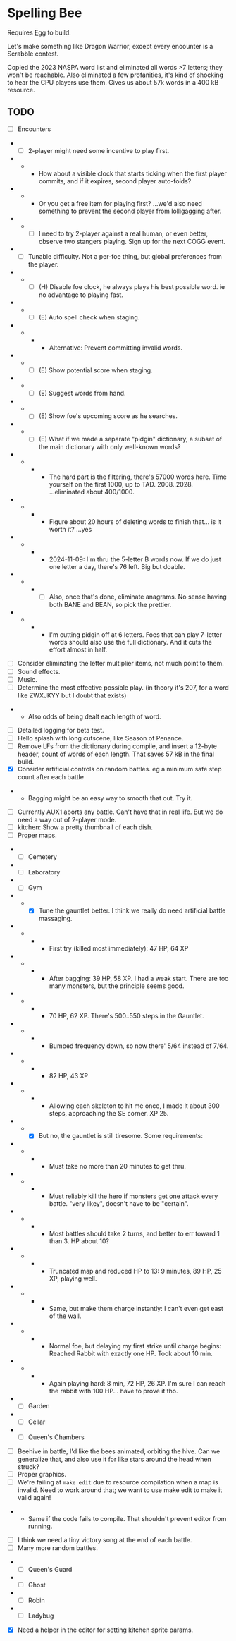 # Spelling Bee

Requires [Egg](https://github.com/aksommerville/egg) to build.

Let's make something like Dragon Warrior, except every encounter is a Scrabble contest.

Copied the 2023 NASPA word list and eliminated all words >7 letters; they won't be reachable.
Also eliminated a few profanities, it's kind of shocking to hear the CPU players use them.
Gives us about 57k words in a 400 kB resource.

## TODO

- [ ] Encounters
- - [ ] 2-player might need some incentive to play first.
- - - How about a visible clock that starts ticking when the first player commits, and if it expires, second player auto-folds?
- - - Or you get a free item for playing first? ...we'd also need something to prevent the second player from lolligagging after.
- - - [ ] I need to try 2-player against a real human, or even better, observe two stangers playing. Sign up for the next COGG event.
- - [ ] Tunable difficulty. Not a per-foe thing, but global preferences from the player.
- - - [ ] (H) Disable foe clock, he always plays his best possible word. ie no advantage to playing fast.
- - - [ ] (E) Auto spell check when staging.
- - - - Alternative: Prevent committing invalid words.
- - - [ ] (E) Show potential score when staging.
- - - [ ] (E) Suggest words from hand.
- - - [ ] (E) Show foe's upcoming score as he searches.
- - - [ ] (E) What if we made a separate "pidgin" dictionary, a subset of the main dictionary with only well-known words?
- - - - The hard part is the filtering, there's 57000 words here. Time yourself on the first 1000, up to TAD. 2008..2028. ...eliminated about 400/1000.
- - - - Figure about 20 hours of deleting words to finish that... is it worth it? ...yes
- - - - 2024-11-09: I'm thru the 5-letter B words now. If we do just one letter a day, there's 76 left. Big but doable.
- - - - [ ] Also, once that's done, eliminate anagrams. No sense having both BANE and BEAN, so pick the prettier.
- - - - I'm cutting pidgin off at 6 letters. Foes that can play 7-letter words should also use the full dictionary. And it cuts the effort almost in half.
- [ ] Consider eliminating the letter multiplier items, not much point to them.
- [ ] Sound effects.
- [ ] Music.
- [ ] Determine the most effective possible play. (in theory it's 207, for a word like ZWXJKYY but I doubt that exists)
- - Also odds of being dealt each length of word.
- [ ] Detailed logging for beta test.
- [ ] Hello splash with long cutscene, like Season of Penance.
- [ ] Remove LFs from the dictionary during compile, and insert a 12-byte header, count of words of each length. That saves 57 kB in the final build.
- [x] Consider artificial controls on random battles. eg a minimum safe step count after each battle
- - Bagging might be an easy way to smooth that out. Try it.
- [ ] Currently AUX1 aborts any battle. Can't have that in real life. But we do need a way out of 2-player mode.
- [ ] kitchen: Show a pretty thumbnail of each dish.
- [ ] Proper maps.
- - [ ] Cemetery
- - [ ] Laboratory
- - [ ] Gym
- - - [x] Tune the gauntlet better. I think we really do need artificial battle massaging.
- - - - First try (killed most immediately): 47 HP, 64 XP
- - - - After bagging: 39 HP, 58 XP. I had a weak start. There are too many monsters, but the principle seems good.
- - - - 70 HP, 62 XP. There's 500..550 steps in the Gauntlet.
- - - - Bumped frequency down, so now there' 5/64 instead of 7/64.
- - - - 82 HP, 43 XP
- - - - Allowing each skeleton to hit me once, I made it about 300 steps, approaching the SE corner. XP 25.
- - - [x] But no, the gauntlet is still tiresome. Some requirements:
- - - - Must take no more than 20 minutes to get thru.
- - - - Must reliably kill the hero if monsters get one attack every battle. "very likey", doesn't have to be "certain".
- - - - Most battles should take 2 turns, and better to err toward 1 than 3. HP about 10?
- - - - Truncated map and reduced HP to 13: 9 minutes, 89 HP, 25 XP, playing well.
- - - - Same, but make them charge instantly: I can't even get east of the wall.
- - - - Normal foe, but delaying my first strike until charge begins: Reached Rabbit with exactly one HP. Took about 10 min.
- - - - Again playing hard: 8 min, 72 HP, 26 XP. I'm sure I can reach the rabbit with 100 HP... have to prove it tho.
- - [ ] Garden
- - [ ] Cellar
- - [ ] Queen's Chambers
- [ ] Beehive in battle, I'd like the bees animated, orbiting the hive. Can we generalize that, and also use it for like stars around the head when struck?
- [ ] Proper graphics.
- [ ] We're failing at `make edit` due to resource compilation when a map is invalid. Need to work around that; we want to use make edit to make it valid again!
- - Same if the code fails to compile. That shouldn't prevent editor from running.
- [ ] I think we need a tiny victory song at the end of each battle.
- [ ] Many more random battles.
- - [ ] Queen's Guard
- - [ ] Ghost
- - [ ] Robin
- - [ ] Ladybug
- [x] Need a helper in the editor for setting kitchen sprite params.
